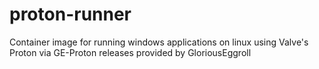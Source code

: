 # proton-runner
Container image for running windows applications on linux using Valve's Proton via GE-Proton releases provided by GloriousEggroll
